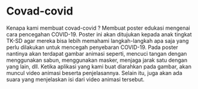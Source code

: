 # Covad-covid

Kenapa kami membuat covad-covid ?
Membuat poster edukasi mengenai cara
pencegahan COVID-19. Poster ini akan ditujukan
kepada anak tingkat TK-SD agar mereka bisa lebih
memahami langkah-langkah apa saja yang perlu
dilakukan untuk mencegah penyebaran COVID-19.
Pada poster nantinya akan terdapat gambar
animasi seperti, mencuci tangan dengan
menggunakan sabun, menggunakan masker,
menjaga jarak satu dengan yang lain, dll. Ketika
aplikasi yang kami buat diarahkan pada gambar,
akan muncul video animasi beserta
penjelasannya. Selain itu, juga akan ada suara
yang menjelaskan isi dari video animasi tersebut.
